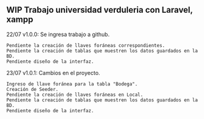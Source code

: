 ## WIP Trabajo universidad verduleria con Laravel, xampp

22/07 v1.0.0: Se ingresa trabajo a github.

    Pendiente la creación de llaves foráneas correspondientes.
    Pendiente la creación de tablas que muestren los datos guardados en la BD.
    Pendiente diseño de la interfaz.
    
23/07 v1.0.1: Cambios en el proyecto.

    Ingreso de llave foránea para la tabla "Bodega".
    Creación de Seeder.
    Pendiente la creación de llaves foráneas en Local.
    Pendiente la creación de tablas que muestren los datos guardados en la BD.
    Pendiente diseño de la interfaz.
